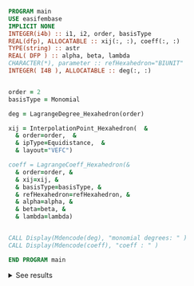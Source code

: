 ```fortran
PROGRAM main
USE easifembase
IMPLICIT NONE
INTEGER(i4b) :: i1, i2, order, basisType
REAL(dfp), ALLOCATABLE :: xij(:, :), coeff(:, :)
TYPE(string) :: astr
REAL( DFP ) :: alpha, beta, lambda
CHARACTER(*), parameter :: refHexahedron="BIUNIT"
INTEGER( I4B ), ALLOCATABLE :: deg(:, :)


order = 2
basisType = Monomial

deg = LagrangeDegree_Hexahedron(order)

xij = InterpolationPoint_Hexahedron(  &
  & order=order,  &
  & ipType=Equidistance,  &
  & layout="VEFC")

coeff = LagrangeCoeff_Hexahedron(&
  & order=order, &
  & xij=xij, &
  & basisType=basisType, &
  & refHexahedron=refHexahedron, &
  & alpha=alpha, &
  & beta=beta, &
  & lambda=lambda)


CALL Display(Mdencode(deg), "monomial degrees: " )
CALL Display(Mdencode(coeff), "coeff : " )

END PROGRAM main
```


<details>
<summary>See results</summary>
<div>


degrees: 

| a   | b   | c   |
| --- | --- | --- |
| 0   | 0   | 0   |
| 1   | 0   | 0   | 
| 0   | 1   | 0   |
| 1   | 1   | 0   |
| 0   | 0   | 1   |
| 1   | 0   | 1   |
| 0   | 1   | 1   |
| 1   | 1   | 1   |

$$
1, x, y, xy, z, xz, yz, xyz 
$$


coeff 

| basis | $l_1$  | $l_2$  | $l_3$  | $l_4$  | $l_5$  | $l_6$  | $l_7$ | $l_8$  |
| ----- | ------ | ------ | ------ | ------ | ------ | ------ | ----- | ------ |
| 1     | 0.125  | 0.125  | 0.125  | 0.125  | 0.125  | 0.125  | 0.125 | 0.125  |
| x     | -0.125 | 0.125  | 0.125  | -0.125 | -0.125 | 0.125  | 0.125 | -0.125 |
| y     | -0.125 | -0.125 | 0.125  | 0.125  | -0.125 | -0.125 | 0.125 | 0.125  |
| xy    | 0.125  | -0.125 | 0.125  | -0.125 | 0.125  | -0.125 | 0.125 | -0.125 |
| z     | -0.125 | -0.125 | -0.125 | -0.125 | 0.125  | 0.125  | 0.125 | 0.125  |
| xz    | 0.125  | -0.125 | -0.125 | 0.125  | -0.125 | 0.125  | 0.125 | -0.125 |
| yz    | 0.125  | 0.125  | -0.125 | -0.125 | -0.125 | -0.125 | 0.125 | 0.125  |
| xyz   | -0.125 | 0.125  | -0.125 | 0.125  | 0.125  | -0.125 | 0.125 | -0.125 |


</div>
</details>
